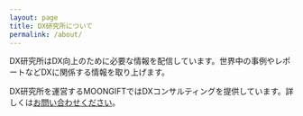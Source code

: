 ```yaml
---
layout: page
title: DX研究所について
permalink: /about/
---
```


DX研究所はDX向上のために必要な情報を配信しています。世界中の事例やレポートなどDXに関係する情報を取り上げます。

DX研究所を運営するMOONGIFTではDXコンサルティングを提供しています。詳しくは[お問い合わせください](mailto:dx@moongift.jp)。


